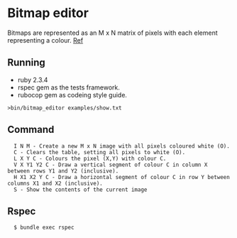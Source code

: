 # Bitmap editor

Bitmaps are represented as an M x N matrix of pixels with each element representing a colour. [Ref](tech.pdf)

## Running

- ruby 2.3.4
- rspec gem as the tests framework.
- rubocop gem as codeing style guide.

`>bin/bitmap_editor examples/show.txt`

## Command

```
  I N M - Create a new M x N image with all pixels coloured white (O).
  C - Clears the table, setting all pixels to white (O).
  L X Y C - Colours the pixel (X,Y) with colour C.
  V X Y1 Y2 C - Draw a vertical segment of colour C in column X between rows Y1 and Y2 (inclusive).
  H X1 X2 Y C - Draw a horizontal segment of colour C in row Y between columns X1 and X2 (inclusive).
  S - Show the contents of the current image
```

## Rspec

```
  $ bundle exec rspec
```
